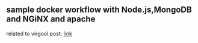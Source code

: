 ## sample docker workflow with Node.js,MongoDB and NGiNX and apache
related to virgool post: [link](https://virgool.io/@mohebbisadegh/%D8%AA%D8%B3%D8%AA-%D8%B3%D8%B1%D8%B9%D8%AA-apache-%D9%88-nginx-%D8%A8%D8%A7-%D8%B7%D8%B9%D9%85-%D8%AF%D8%A7%DA%A9%D8%B1-%D9%88-nodejs-ndt7jvoo9bvy)
